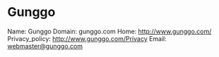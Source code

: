 
# Gunggo

Name: Gunggo
Domain: gunggo.com
Home: http://www.gunggo.com/
Privacy_policy: http://www.gunggo.com/Privacy
Email: webmaster@gunggo.com
